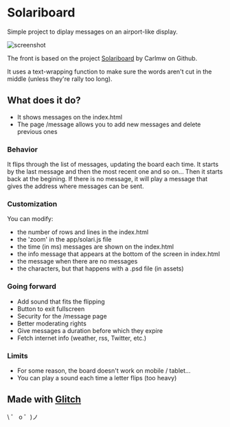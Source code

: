 # Solariboard

Simple project to diplay messages on an airport-like display. 

![screenshot](https://cdn.glitch.com/0ed38d3c-4987-4983-a3f0-2347c4bf05e6%2Fscreenshot.png)

The front is based on the project [Solariboard](https://github.com/carlmw/SolariBoard) by Carlmw on Github.  

It uses a text-wrapping function to make sure the words aren't cut in the middle (unless they're rally too long). 

## What does it do?

- It shows messages on the index.html 
- The page /message allows you to add new messages and delete previous ones 

### Behavior 

It flips through the list of messages, updating the board each time. It starts by the last message and then the most recent one and so on... Then it starts back at the begining. 
If there is no message, it will play a message that gives the address where messages can be sent. 

### Customization 

You can modify:

- the number of rows and lines in the index.html
- the 'zoom' in the app/solari.js file
- the time (in ms) messages are shown on the index.html
- the info message that appears at the bottom of the screen in index.html
- the message when there are no messages 
- the characters, but that happens with a .psd file (in assets)

### Going forward 

- Add sound that fits the flipping
- Button to exit fullscreen 
- Security for the /message page 
- Better moderating rights 
- Give messages a duration before which they expire 
- Fetch internet info (weather, rss, Twitter, etc.)

### Limits 

- For some reason, the board doesn't work on mobile / tablet... 
- You can play a sound each time a letter flips (too heavy) 

## Made with [Glitch](https://glitch.com/)

\ ゜ o ゜)ノ
